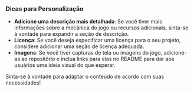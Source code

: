 
### Dicas para Personalização

- **Adicione uma descrição mais detalhada**: Se você tiver mais informações sobre a mecânica do jogo ou recursos adicionais, sinta-se à vontade para expandir a seção de descrição.
- **Licença**: Se você deseja especificar uma licença para o seu projeto, considere adicionar uma seção de licença adequada.
- **Imagens**: Se você tiver capturas de tela ou imagens do jogo, adicione-as ao repositório e inclua links para elas no README para dar aos usuários uma ideia visual do que esperar.

Sinta-se à vontade para adaptar o conteúdo de acordo com suas necessidades!
